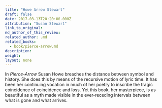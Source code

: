 ```yaml
---
title: "Howe Arrow Stewart"
draft: false
date: 2017-03-13T20:20:00.000Z
attribution: "Susan Stewart"
link_to_original:
nd_author_of_this_review:
related_author: .md
related_books:
  - book/pierce-arrow.md
description:
weight:
layout: none
---
```

In *Pierce-Arrow* Susan Howe breaches the distance between symbol and history. She does this by means of the recursive motion of lyric time. It has been her continuing vocation in much of her poetry to inscribe the tragic coincidence of coincidence and loss. Yet this book, her masterpiece, is as beautiful as a myth made visible in the ever-receding intervals between what is gone and what arrives.

